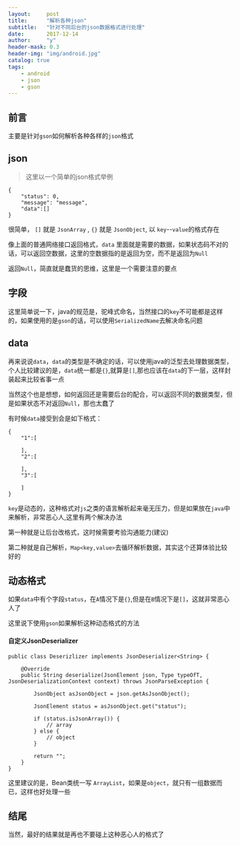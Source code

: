 ```yaml
---
layout:     post
title:      "解析各种json"
subtitle:   "针对不同后台的json数据格式进行处理"
date:       2017-12-14
author:     "y"
header-mask: 0.3
header-img: "img/android.jpg"
catalog: true
tags:
    - android
    - json
    - gson
---
```




## 前言

主要是针对`gson`如何解析各种各样的`json`格式

## json

> 这里以一个简单的json格式举例

    {
        "status": 0,
        "message": "message",
        "data":[]
    }
    
很简单， `[]` 就是 `JsonArray` , `{}` 就是 `JsonObject`, 以 `key`--`value`的格式存在

像上面的普通网络接口返回格式，`data` 里面就是需要的数据，如果状态码不对的话，可以返回空数据，这里的空数据指的是返回为空，而不是返回为`Null`

返回`Null`，简直就是蠢货的思维，这里是一个需要注意的要点

## 字段

这里简单说一下，java的规范是，驼峰式命名，当然接口的`key`不可能都是这样的，如果使用的是`gson`的话，可以使用`SerializedName`去解决命名问题

## data


再来说说`data`，`data`的类型是不确定的话，可以使用java的泛型去处理数据类型，个人比较建议的是，`data`统一都是`{}`,就算是`[]`,那也应该在`data`的下一层，这样封装起来比较省事一点

当然这个也是想想，如何返回还是需要后台的配合，可以返回不同的数据类型，但是如果状态不对返回`Null`，那也太蠢了


有时候`data`接受到会是如下格式：


	{
	    "1":[
	
	    ],
	    "2":[
	
	    ],
	    "3":[
	
	    ]
	}

`key`是动态的，这种格式对`js`之类的语言解析起来毫无压力，但是如果放在`java`中来解析，非常恶心人,这里有两个解决办法


 第一种就是让后台改格式，这时候需要考验沟通能力(建议)
 
 第二种就是自己解析，`Map<key,value>`去循环解析数据，其实这个还算体验比较好的
 
 
## 动态格式


如果`data`中有个字段`status`，在`A`情况下是`{}`,但是在`B`情况下是`[]`，这就非常恶心人了


这里说下使用`gson`如果解析这种动态格式的方法



#### 自定义JsonDeserializer

	public class Deserizlizer implements JsonDeserializer<String> {
	
	    @Override
	    public String deserialize(JsonElement json, Type typeOfT, JsonDeserializationContext context) throws JsonParseException {
	
	        JsonObject asJsonObject = json.getAsJsonObject();
	
	        JsonElement status = asJsonObject.get("status");
	
	        if (status.isJsonArray()) {
	            // array
	        } else {
	            // object
	        }
	
	        return "";
	    }
	}
	
	
这里建议的是，Bean类统一写 `ArrayList`，如果是`object`，就只有一组数据而已，这样也好处理一些



## 结尾

当然，最好的结果就是再也不要碰上这种恶心人的格式了


